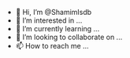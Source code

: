 - 👋 Hi, I’m @ShamimIsdb
- 👀 I’m interested in ...
- 🌱 I’m currently learning ...
- 💞️ I’m looking to collaborate on ...
- 📫 How to reach me ...

<!---
ShamimIsdb/ShamimIsdb is a ✨ special ✨ repository because its `README.md` (this file) appears on your GitHub profile.
You can click the Preview link to take a look at your changes.
--->
